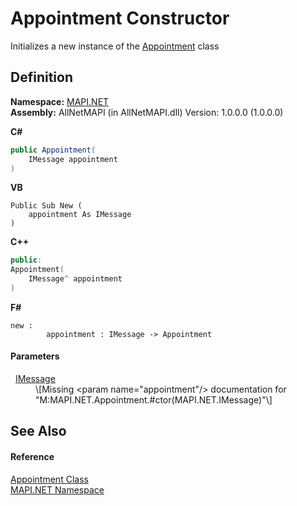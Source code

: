# Appointment Constructor


Initializes a new instance of the <a href="13ed75e1-5dd4-0ede-0e85-b151cb2a9a73.md">Appointment</a> class



## Definition
**Namespace:** <a href="5bef4637-66f8-16d4-e5f4-4d0da57a1538.md">MAPI.NET</a>  
**Assembly:** AllNetMAPI (in AllNetMAPI.dll) Version: 1.0.0.0 (1.0.0.0)

**C#**
``` C#
public Appointment(
	IMessage appointment
)
```
**VB**
``` VB
Public Sub New ( 
	appointment As IMessage
)
```
**C++**
``` C++
public:
Appointment(
	IMessage^ appointment
)
```
**F#**
``` F#
new : 
        appointment : IMessage -> Appointment
```



#### Parameters
<dl><dt>  <a href="f542b7a9-d1ab-fed6-c2df-7c20b044fccc.md">IMessage</a></dt><dd>\[Missing &lt;param name="appointment"/&gt; documentation for "M:MAPI.NET.Appointment.#ctor(MAPI.NET.IMessage)"\]</dd></dl>

## See Also


#### Reference
<a href="13ed75e1-5dd4-0ede-0e85-b151cb2a9a73.md">Appointment Class</a>  
<a href="5bef4637-66f8-16d4-e5f4-4d0da57a1538.md">MAPI.NET Namespace</a>  
